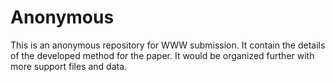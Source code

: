 # Anonymous
This is an anonymous repository for WWW submission. It contain the details of the developed method for the paper. It would be organized further with more support files and data.
